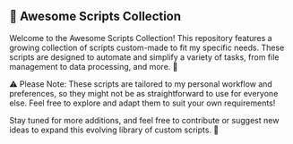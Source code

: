 ## 📂 Awesome Scripts Collection
Welcome to the Awesome Scripts Collection! This repository features a growing collection of scripts custom-made to fit my specific needs. These scripts are designed to automate and simplify a variety of tasks, from file management to data processing, and more. 🚀

⚠️ Please Note: These scripts are tailored to my personal workflow and preferences, so they might not be as straightforward to use for everyone else. Feel free to explore and adapt them to suit your own requirements!

Stay tuned for more additions, and feel free to contribute or suggest new ideas to expand this evolving library of custom scripts. 🌟